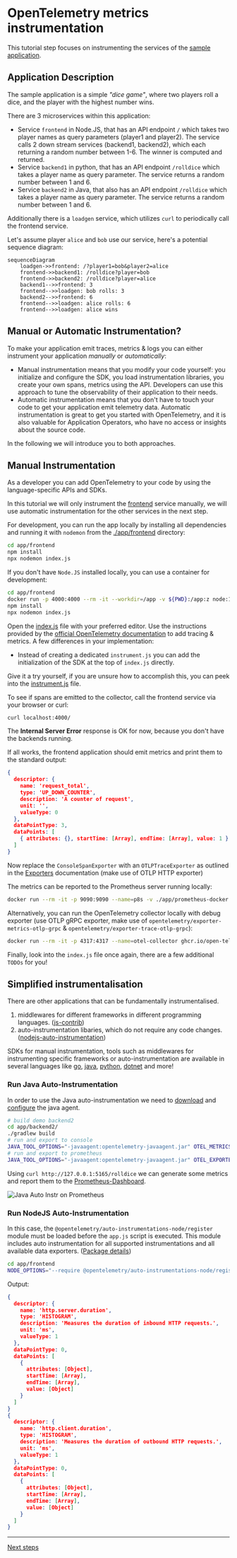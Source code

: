 # OpenTelemetry metrics instrumentation

This tutorial step focuses on instrumenting the services of the [sample application](./app).

## Application Description

The sample application is a simple _"dice game"_, where two players roll a
dice, and the player with the highest number wins.

There are 3 microservices within this application:

- Service `frontend` in Node.JS, that has an API endpoint `/` which takes two
  player names as query parameters (player1 and player2). The service calls 2
  down stream services (backend1, backend2), which each returning a random number
  between 1-6. The winner is computed and returned.
- Service `backend1` in python, that has an API endpoint `/rolldice` which takes
  a player name as query parameter. The service returns a random number between
  1 and 6.
- Service `backend2` in Java, that also has an API endpoint `/rolldice` which
  takes a player name as query parameter. The service returns a random number
  between 1 and 6.

Additionally there is a `loadgen` service, which utilizes `curl` to periodically
call the frontend service.

Let's assume player `alice` and `bob` use our service, here's a potential
sequence diagram:

```mermaid
sequenceDiagram
    loadgen->>frontend: /?player1=bob&player2=alice
    frontend->>backend1: /rolldice?player=bob
    frontend->>backend2: /rolldice?player=alice
    backend1-->>frontend: 3
    frontend-->>loadgen: bob rolls: 3
    backend2-->>frontend: 6
    frontend-->>loadgen: alice rolls: 6
    frontend-->>loadgen: alice wins
```

## Manual or Automatic Instrumentation?

To make your application emit traces, metrics & logs you can either instrument
your application _manually_ or _automatically_:

- Manual instrumentation means that you modify your code yourself: you initialize and
  configure the SDK, you load instrumentation libraries, you create your own spans,
  metrics using the API.
  Developers can use this approach to tune the observability of their application to
  their needs.
- Automatic instrumentation means that you don't have to touch your code to get your
  application emit telemetry data.
  Automatic instrumentation is great to get you started with OpenTelemetry, and it is
  also valuable for Application Operators, who have no access or insights about the
  source code.

In the following we will introduce you to both approaches.

## Manual Instrumentation

As a developer you can add OpenTelemetry to your code by using the
language-specific APIs and SDKs.

In this tutorial we will only instrument the [frontend](./app/frontend) service manually, we will use
automatic instrumentation for the other services in the next step.

For development, you can run the app locally by installing all dependencies
and running it with `nodemon` from the [./app/frontend](./app/frontend/) directory:

```bash
cd app/frontend
npm install
npx nodemon index.js
```

If you don't have `Node.JS` installed locally, you can use a container for development:

```bash
cd app/frontend
docker run -p 4000:4000 --rm -it --workdir=/app -v ${PWD}:/app:z node:18-alpine /bin/sh
npm install
npx nodemon index.js
```

Open the [index.js](./app/frontend/index.js) file with your preferred editor.
Use the instructions provided by the
[official OpenTelemetry documentation](https://opentelemetry.io/docs/instrumentation/js/getting-started/nodejs/)
to add tracing & metrics. A few differences in your implementation:

- Instead of creating a dedicated `instrument.js` you can add the initialization of the SDK at the top of `index.js` directly.

Give it a try yourself, if you are unsure how to accomplish this, you can peek
into the [instrument.js](./app/frontend/instrument.js) file.

To see if spans are emitted to the collector, call the frontend service via your
browser or curl:

```bash
curl localhost:4000/
```

The **Internal Server Error** response is OK for now, because you don't have the backends
running.

If all works, the frontend application should emit metrics and print them to the standard output:
```json
{
  descriptor: {
    name: 'request_total',
    type: 'UP_DOWN_COUNTER',
    description: 'A counter of request',
    unit: '',
    valueType: 0
  },
  dataPointType: 3,
  dataPoints: [
    { attributes: {}, startTime: [Array], endTime: [Array], value: 1 }
  ]
}
```

Now replace the `ConsoleSpanExporter` with an `OTLPTraceExporter` as outlined in the [Exporters](https://opentelemetry.io/docs/instrumentation/js/exporters/) documentation (make use of OTLP HTTP exporter)

The metrics can be reported to the Prometheus server running locally:
```bash
docker run --rm -it -p 9090:9090 --name=p8s -v ./app/prometheus-docker.yaml:/tmp/prometheus-docker.yaml:z prom/prometheus:v2.47.2 --config.file=/tmp/prometheus-docker.yaml --enable-feature=otlp-write-receiver
```

Alternatively, you can run the OpenTelemetry collector locally with debug exporter (use OTLP gRPC exporter, make use of `opentelemetry/exporter-metrics-otlp-grpc` & `opentelemetry/exporter-trace-otlp-grpc`):
```bash
docker run --rm -it -p 4317:4317 --name=otel-collector ghcr.io/open-telemetry/opentelemetry-collector-releases/opentelemetry-collector:0.88.0 --config https://raw.githubusercontent.com/pavolloffay/kubecon-na-2023-opentelemetry-kubernetes-metrics-tutorial/main/app/collector-docker.yaml
```

Finally, look into the `index.js` file once again, there are a few additional `TODOs` for you!

## Simplified instrumentalisation

There are other applications that can be fundamentally instrumentalised.

1. middlewares for different frameworks in different programming languages. ([js-contrib](https://github.com/open-telemetry/opentelemetry-js-contrib))
1. auto-instrumentation libaries, which do not require any code changes. ([nodejs-auto-instrumentation](https://github.com/open-telemetry/opentelemetry-js-contrib/tree/main/metapackages/auto-instrumentations-node#supported-instrumentations))

SDKs for manual instrumentation, tools such as middlewares for instrumenting specific frameworks or auto-instrumentation are available in several languages like [go](https://github.com/open-telemetry/opentelemetry-go-instrumentation), [java](https://github.com/open-telemetry/opentelemetry-java-instrumentation), [python](https://github.com/open-telemetry/opentelemetry-python-contrib), [dotnet](https://github.com/open-telemetry/opentelemetry-dotnet-instrumentation) and more!

### Run Java Auto-Instrumentation

In order to use the Java auto-instrumentation we need to [download](https://github.com/open-telemetry/opentelemetry-java-instrumentation/releases) and [configure](https://opentelemetry.io/docs/instrumentation/java/automatic/agent-config/#sdk-autoconfiguration) the java agent.

```bash
# build demo backend2
cd app/backend2/
./gradlew build
# run and export to console
JAVA_TOOL_OPTIONS="-javaagent:opentelemetry-javaagent.jar" OTEL_METRICS_EXPORTER=logging-otlp OTEL_LOGS_EXPORTER=none OTEL_TRACES_EXPORTER=none java -jar ./build/libs/dice-0.0.1-SNAPSHOT.jar
# run and export to prometheus
JAVA_TOOL_OPTIONS="-javaagent:opentelemetry-javaagent.jar" OTEL_EXPORTER_OTLP_METRICS_ENDPOINT=http://127.0.0.1:9090/api/v1/otlp/v1/metrics OTEL_EXPORTER_OTLP_METRICS_PROTOCOL=http/protobuf OTLP_METRICS_EXPORTER=otlp OTEL_LOGS_EXPORTER=none OTEL_TRACES_EXPORTER=none java -jar ./build/libs/dice-0.0.1-SNAPSHOT.jar
```

Using `curl http://127.0.0.1:5165/rolldice` we can generate some metrics and report them to the [Prometheus-Dashboard](http://127.0.0.1:9090/graph?g0.expr=http_server_duration_milliseconds_count&g0.tab=0&g0.stacked=0&g0.show_exemplars=0&g0.range_input=5m).

![Java Auto Instr on Prometheus](images/java-auto-instr-prometheus.png)


### Run NodeJS Auto-Instrumentation

In this case, the `@opentelemetry/auto-instrumentations-node/register` module must be loaded before the `app.js` script is executed. This module includes auto instrumentation for all supported instrumentations and all available data exporters. ([Package details](https://www.npmjs.com/package/@opentelemetry/auto-instrumentations-node))

```bash
cd app/frontend
NODE_OPTIONS="--require @opentelemetry/auto-instrumentations-node/register" OTEL_EXPORTER_OTLP_METRICS_ENDPOINT="http://localhost:9090/api/v1/otlp/v1/metrics" OTEL_SERVICE_NAME="auto-instr-demo" node index.js
```

Output:
```json
{
  descriptor: {
    name: 'http.server.duration',
    type: 'HISTOGRAM',
    description: 'Measures the duration of inbound HTTP requests.',
    unit: 'ms',
    valueType: 1
  },
  dataPointType: 0,
  dataPoints: [
    {
      attributes: [Object],
      startTime: [Array],
      endTime: [Array],
      value: [Object]
    }
  ]
}
{
  descriptor: {
    name: 'http.client.duration',
    type: 'HISTOGRAM',
    description: 'Measures the duration of outbound HTTP requests.',
    unit: 'ms',
    valueType: 1
  },
  dataPointType: 0,
  dataPoints: [
    {
      attributes: [Object],
      startTime: [Array],
      endTime: [Array],
      value: [Object]
    }
  ]
}
```

---
[Next steps](./04-deploy-and-manage-collector.md)
